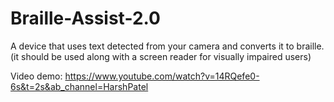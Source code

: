 # Braille-Assist-2.0
A device that uses text detected from your camera and converts it to braille. (it should be used along with a screen reader for visually impaired users)

Video demo: https://www.youtube.com/watch?v=14RQefe0-6s&t=2s&ab_channel=HarshPatel

